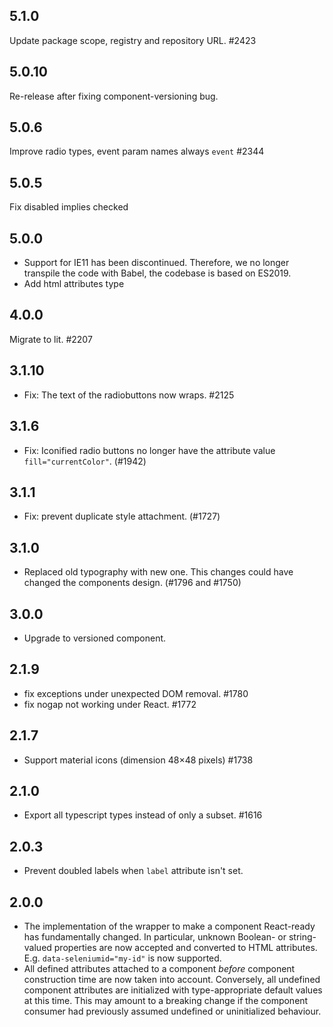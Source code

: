 ## 5.1.0

Update package scope, registry and repository URL. #2423

## 5.0.10

Re-release after fixing component-versioning bug.

## 5.0.6

Improve radio types, event param names always `event` #2344

## 5.0.5

Fix disabled implies checked

## 5.0.0

- Support for IE11 has been discontinued. Therefore, we no longer transpile the code with Babel, the codebase is based on ES2019.
- Add html attributes type

## 4.0.0

Migrate to lit. #2207

## 3.1.10

- Fix: The text of the radiobuttons now wraps. #2125

## 3.1.6

- Fix: Iconified radio buttons no longer have the attribute value `fill="currentColor"`. (#1942)

## 3.1.1

- Fix: prevent duplicate style attachment. (#1727)

## 3.1.0

- Replaced old typography with new one. This changes could have changed the components design. (#1796 and #1750)

## 3.0.0

- Upgrade to versioned component.

## 2.1.9

- fix exceptions under unexpected DOM removal. #1780
- fix nogap not working under React. #1772

## 2.1.7

- Support material icons (dimension 48&times;48 pixels) #1738

## 2.1.0

- Export all typescript types instead of only a subset. #1616

## 2.0.3

- Prevent doubled labels when `label` attribute isn't set.

## 2.0.0

- The implementation of the wrapper to make a component React-ready has
  fundamentally changed. In particular, unknown Boolean- or
  string-valued properties are now accepted and converted to HTML
  attributes. E.g. `data-seleniumid="my-id"` is now supported.
- All defined attributes attached to a component _before_ component
  construction time are now taken into account. Conversely, all undefined
  component attributes are initialized with type-appropriate default
  values at this time. This may amount to a breaking change if the
  component consumer had previously assumed undefined or uninitialized
  behaviour.
